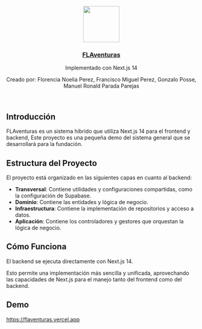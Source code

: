 <p align="center">
  <a href="https://nextjs-fastapi-starter.vercel.app/">
    <img src="https://assets.vercel.com/image/upload/v1588805858/repositories/vercel/logo.png" height="96">
    <h3 align="center">FLAventuras</h3>
  </a>
</p>

<p align="center">Implementado con Next.js 14</p>
<p align="center">Creado por: Florencia Noelia Perez, Francisco Miguel Perez, Gonzalo Posse, Manuel Ronald Parada Parejas</p>

<br/>

## Introducción

FLAventuras es un sistema híbrido que utiliza Next.js 14 para el frontend y backend, Este proyecto es una pequeña demo del sistema general que se desarrollará para la fundación.

## Estructura del Proyecto

El proyecto está organizado en las siguientes capas en cuanto al backend: 
- **Transversal**: Contiene utilidades y configuraciones compartidas, como la configuración de Supabase.
- **Dominio**: Contiene las entidades y lógica de negocio.
- **Infraestructura**: Contiene la implementación de repositorios y acceso a datos.
- **Aplicación**: Contiene los controladores y gestores que orquestan la lógica de negocio.

## Cómo Funciona

El backend se ejecuta directamente con Next.js 14.

Esto permite una implementación más sencilla y unificada, aprovechando las capacidades de Next.js para el manejo tanto del frontend como del backend.

## Demo

https://flaventuras.vercel.app
